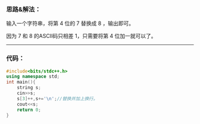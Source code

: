 ### 思路&解法：
输入一个字符串，将第 $4$ 位的 $7$ 替换成 $8$ ，输出即可。

因为 $7$ 和 $8$ 的ASCII码只相差 $1$，只需要将第 $4$ 位加一就可以了。

------------
### 代码：
```cpp
#include<bits/stdc++.h>
using namespace std;
int main(){
	string s;
	cin>>s;
	s[3]++,s+='\n';//替换并加上换行。
	cout<<s;
	return 0;
}


```


